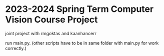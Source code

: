 # 2023-2024 Spring Term Computer Vision Course Project
joint project with rmgoktas and kaanhancerr

run main.py. (other scripts have to be in same folder with main.py for work correctly.)
